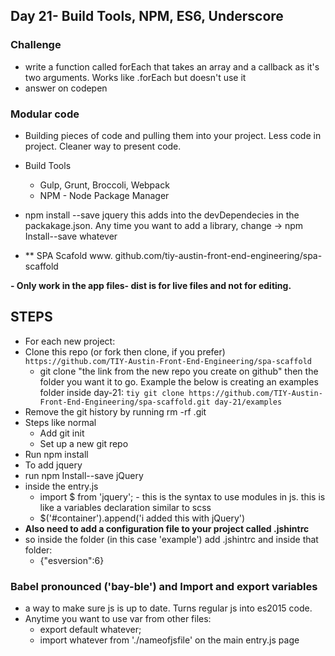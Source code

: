 ## Day 21- Build Tools, NPM, ES6, Underscore

### Challenge
- write a function called forEach that takes an array and a callback as it's two arguments. Works like .forEach but doesn't use it
- answer on codepen

### Modular code
- Building pieces of code and pulling them into your project. Less code in project. Cleaner way to present code.
- Build Tools
  - Gulp, Grunt, Broccoli, Webpack
  - NPM - Node Package Manager

- npm install --save jquery this adds into the devDependecies in the packakage.json. Any time you want to add a library, change -> npm Install--save whatever
- ** SPA Scafold www. github.com/tiy-austin-front-end-engineering/spa-scaffold

**- Only work in the app files- dist is for live files and not for editing.**

## STEPS
- For each new project:
- Clone this repo (or fork then clone, if you prefer)
`https://github.com/TIY-Austin-Front-End-Engineering/spa-scaffold`
  - git clone "the link from the new repo you create on github" then the folder you want it to go. Example the below is creating an examples folder inside day-21:
  `tiy git clone https://github.com/TIY-Austin-Front-End-Engineering/spa-scaffold.git day-21/examples`
- Remove the git history by running rm -rf .git
- Steps like normal
  - Add git init
  - Set up a new git repo
- Run npm install
 - To add jquery
  - run npm Install--save jQuery
  - inside the entry.js
    - import $ from 'jquery'; - this is the syntax to use modules in js. this is like a variables declaration similar to scss
    - $('#container').append('i added this with jQuery')
- **Also need to add a configuration file to your project called .jshintrc**    
- so inside the folder (in this case 'example') add .jshintrc
and inside that folder:
    - {"esversion":6}

### Babel pronounced ('bay-ble') and Import and export variables
- a way to make sure js is up to date. Turns regular js into es2015 code.
- Anytime you want to use var from other files:
  - export default whatever;
  - import whatever from './nameofjsfile' on the main entry.js page 
